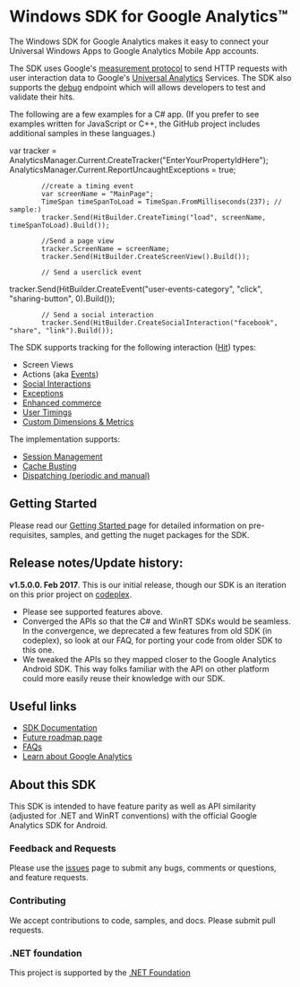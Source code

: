 # Windows SDK for Google Analytics&trade;
The Windows SDK for Google Analytics makes it easy to connect your Universal Windows Apps to Google Analytics Mobile App accounts.  

The SDK uses Google's [measurement protocol](https://developers.google.com/analytics/devguides/collection/protocol/) to send HTTP requests with user interaction data to Google's [Universal Analytics](https://support.google.com/analytics/answer/2790010) Services. The SDK also supports the [debug](https://developers.google.com/analytics/devguides/collection/protocol/v1/validating-hits) endpoint which will allows developers to test and validate their hits.

The following are a few examples for a C# app. (If you prefer to see examples written for JavaScript or C++, the GitHub project includes additional samples in these languages.)

var tracker =  AnalyticsManager.Current.CreateTracker("EnterYourPropertyIdHere");
            AnalyticsManager.Current.ReportUncaughtExceptions = true;
 
            //create a timing event 
            var screenName = "MainPage";
            TimeSpan timeSpanToLoad = TimeSpan.FromMilliseconds(237); // sample:) 
            tracker.Send(HitBuilder.CreateTiming("load", screenName, timeSpanToLoad).Build());
 
            //Send a page view 
            tracker.ScreenName = screenName; 
            tracker.Send(HitBuilder.CreateScreenView().Build()); 
                          
            // Send a userclick event 
tracker.Send(HitBuilder.CreateEvent("user-events-category", "click", "sharing-button", 0).Build());
 
            // Send a social interaction 
            tracker.Send(HitBuilder.CreateSocialInteraction("facebook", "share", "link").Build());



The SDK supports tracking for the following interaction ([Hit](https://developers.google.com/analytics/devguides/collection/protocol/v1/parameters#t)) types:

- Screen Views 
- Actions (aka [Events](https://developers.google.com/analytics/devguides/collection/protocol/v1/parameters#events))
- [Social Interactions](https://developers.google.com/analytics/devguides/collection/protocol/v1/parameters#social) 
- [Exceptions](https://developers.google.com/analytics/devguides/collection/protocol/v1/parameters#exception)
- [Enhanced commerce](https://developers.google.com/analytics/devguides/collection/protocol/v1/parameters#enhanced-ecomm) 
- [User Timings](https://developers.google.com/analytics/devguides/collection/protocol/v1/parameters#timing) 
- [Custom Dimensions & Metrics](https://developers.google.com/analytics/devguides/collection/protocol/v1/parameters#customs) 
 
The implementation supports:

- [Session Management](https://developers.google.com/analytics/devguides/collection/protocol/v1/parameters#sc) 
- [Cache Busting](https://developers.google.com/analytics/devguides/collection/protocol/v1/parameters#z)  
- [Dispatching (periodic and manual)](https://developers.google.com/analytics/devguides/collection/protocol/v1/parameters#qt)  
 

## Getting Started 
Please read our [Getting Started ](https://github.com/dotnet/windows-sdk-for-google-analytics/wiki/Getting-Started) page for detailed information on pre-requisites, samples, and getting the nuget packages for the SDK.  

 
## Release notes/Update history:
**v1.5.0.0. Feb 2017**. This is our initial release, though our SDK is an iteration on this prior project on [codeplex](http://googleanalyticssdk.codeplex.com/). 
- Please see supported features above.  
- Converged the APIs so that the C# and WinRT SDKs would be seamless. In the convergence, we deprecated a few features from old SDK (in codeplex), so look at our FAQ, for porting your code from older SDK to this one. 
- We tweaked the APIs so they mapped closer to the Google Analytics Android SDK. This way folks familiar with the API on other platform could more easily reuse their knowledge with our SDK. 
 
## Useful links 
- [SDK Documentation](https://github.com/dotnet/windows-sdk-for-google-analytics/wiki/Documentation)
- [Future roadmap page](https://github.com/dotnet/windows-sdk-for-google-analytics/wiki/Roadmap)
- [FAQs](https://github.com/dotnet/windows-sdk-for-google-analytics/wiki/FAQ) 
- [Learn about Google Analytics](https://developers.google.com/analytics/)

## About this SDK
This SDK is intended to have feature parity as well as API similarity (adjusted for .NET and WinRT conventions) with the official Google Analytics SDK for Android.  

### Feedback and Requests 
Please use the [issues](https://github.com/dotnet/windows-sdk-for-google-analytics/issues) page to submit any bugs, comments or questions, and feature requests.  

### Contributing 
We accept contributions to code, samples, and docs. Please submit pull requests.
 
### .NET foundation
This project is supported by the [.NET Foundation](https://dotnetfoundation.org/)
